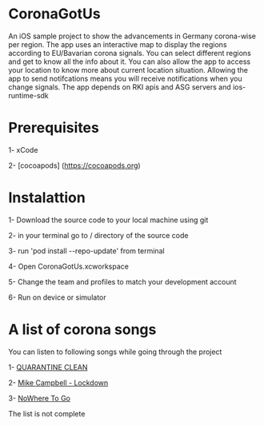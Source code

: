 # CoronaGotUs
An iOS sample project to show the advancements in Germany corona-wise per region.
The app uses an interactive map to display the regions according to EU/Bavarian corona signals. 
You can select different regions and get to know all the info about it.
You can also allow the app to access your location to know more about current location situation.
Allowing the app to send notifcations means you will receive notifications when you change signals.
The app depends on RKI apis and ASG servers and ios-runtime-sdk

# Prerequisites
1- xCode

2- [cocoapods] (https://cocoapods.org)

# Instalattion
1- Download the source code to your local machine using git

2- in your terminal go to / directory of the source code

3- run 'pod install --repo-update' from terminal

4- Open CoronaGotUs.xcworkspace

5- Change the team and profiles to match your development account

6- Run on device or simulator

# A list of corona songs 
You can listen to following songs while going through the project

1- [QUARANTINE CLEAN](https://www.youtube.com/watch?v=Mzwz5k42Q_A)

2- [Mike Campbell - Lockdown](https://www.youtube.com/watch?v=um2HLwseRaI)

3- [NoWhere To Go](https://www.youtube.com/watch?v=nW5bmRfwLHE)

The list is not complete

